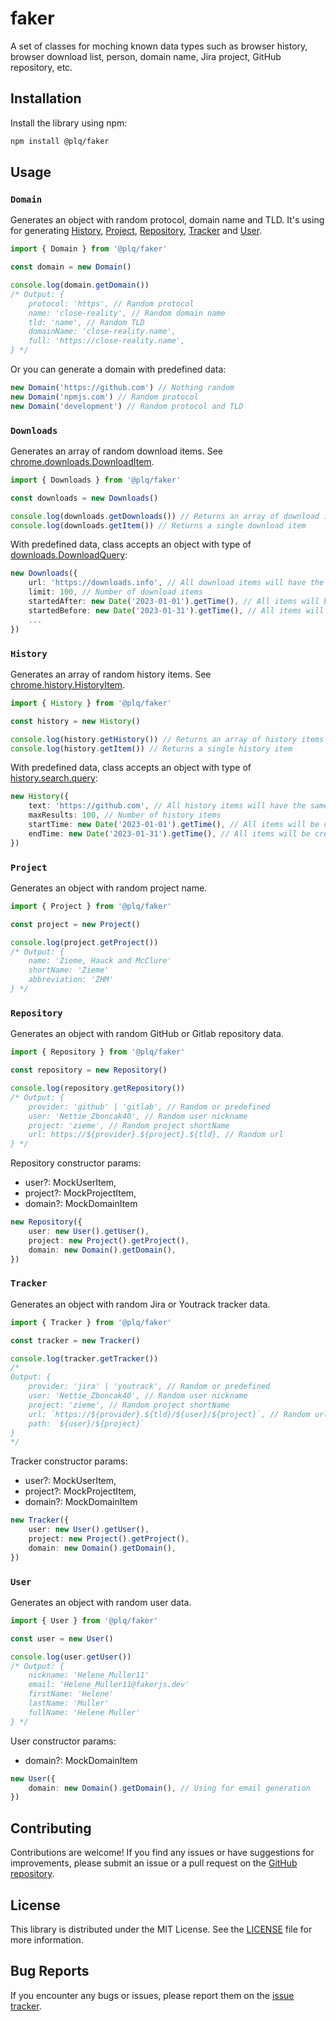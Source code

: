 # faker
A set of classes for moching known data types such as browser history, browser download list, person, domain name, Jira project, GitHub repository, etc.

## Installation

Install the library using npm:

```bash
npm install @plq/faker
```

## Usage

### `Domain`

Generates an object with random protocol, domain name and TLD.
It's using for generating [History](#history), [Project](#project), [Repository](#repository), [Tracker](#tracker) and [User](#user).

```typescript
import { Domain } from '@plq/faker'

const domain = new Domain()

console.log(domain.getDomain())
/* Output: {
    protocol: 'https', // Random protocol
    name: 'close-reality', // Random domain name
    tld: 'name', // Random TLD
    domainName: 'close-reality.name',
    full: 'https://close-reality.name',
} */
```

Or you can generate a domain with predefined data:

```typescript
new Domain('https://github.com') // Nothing random
new Domain('npmjs.com') // Random protocol
new Domain('development') // Random protocol and TLD
```

### `Downloads`
Generates an array of random download items.
See [chrome.downloads.DownloadItem](https://developer.chrome.com/docs/extensions/reference/downloads/#type-DownloadItem).

```typescript
import { Downloads } from '@plq/faker'

const downloads = new Downloads()

console.log(downloads.getDownloads()) // Returns an array of download items
console.log(downloads.getItem()) // Returns a single download item
```

With predefined data, class accepts an object with type of [downloads.DownloadQuery](https://developer.chrome.com/docs/extensions/reference/downloads/https://developer.chrome.com/docs/extensions/reference/downloads/#type-DownloadQuery):

```typescript
new Downloads({
    url: 'https://downloads.info', // All download items will have the same domain
    limit: 100, // Number of download items
    startedAfter: new Date('2023-01-01').getTime(), // All items will be created with startTime after 2023-01-01
    startedBefore: new Date('2023-01-31').getTime(), // All items will be created with startTime before 2023-01-31
    ...
}) 
```

### `History`
Generates an array of random history items.
See [chrome.history.HistoryItem](https://developer.chrome.com/docs/extensions/reference/history/#type-HistoryItem).

```typescript
import { History } from '@plq/faker'

const history = new History()

console.log(history.getHistory()) // Returns an array of history items
console.log(history.getItem()) // Returns a single history item
```

With predefined data, class accepts an object with type of [history.search.query](https://developer.chrome.com/docs/extensions/reference/history/#type-search-query):

```typescript
new History({
    text: 'https://github.com', // All history items will have the same domain
    maxResults: 100, // Number of history items
    startTime: new Date('2023-01-01').getTime(), // All items will be created with lastVisitTime after 2023-01-01
    endTime: new Date('2023-01-31').getTime(), // All items will be created with lastVisitTime before 2023-01-31
}) 
```

### `Project`
Generates an object with random project name.

```typescript
import { Project } from '@plq/faker'

const project = new Project()

console.log(project.getProject())
/* Output: {
    name: 'Zieme, Hauck and McClure'
	shortName: 'Zieme'
	abbreviation: 'ZHM'
} */
```

### `Repository`
Generates an object with random GitHub or Gitlab repository data.

```typescript
import { Repository } from '@plq/faker'

const repository = new Repository()

console.log(repository.getRepository())
/* Output: {
    provider: 'github' | 'gitlab', // Random or predefined
	user: 'Nettie_Zboncak40', // Random user nickname
	project: 'zieme', // Random project shortName
	url: https://${provider}.${project}.${tld}, // Random url
} */
```

Repository constructor params:
- user?: MockUserItem,
- project?: MockProjectItem,
- domain?: MockDomainItem

```typescript
new Repository({
    user: new User().getUser(),
    project: new Project().getProject(),
    domain: new Domain().getDomain(),
})
```

### `Tracker`
Generates an object with random Jira or Youtrack tracker data.

```typescript
import { Tracker } from '@plq/faker'

const tracker = new Tracker()

console.log(tracker.getTracker())
/*
Output: {
    provider: 'jira' | 'youtrack', // Random or predefined
	user: 'Nettie_Zboncak40', // Random user nickname
	project: 'zieme', // Random project shortName
	url: `https://${provider}.${tld}/${user}/${project}`, // Random url
	path: `${user}/${project}`
}
*/
```

Tracker constructor params:
- user?: MockUserItem,
- project?: MockProjectItem,
- domain?: MockDomainItem

```typescript
new Tracker({
    user: new User().getUser(),
    project: new Project().getProject(),
    domain: new Domain().getDomain(),
})
```

### `User`
Generates an object with random user data.

```typescript
import { User } from '@plq/faker'

const user = new User()

console.log(user.getUser())
/* Output: {
    nickname: 'Helene_Muller11'
	email: 'Helene_Muller11@fakerjs.dev'
	firstName: 'Helene'
	lastName: 'Muller'
	fullName: 'Helene Muller'
} */
```

User constructor params:
- domain?: MockDomainItem

```typescript
new User({
    domain: new Domain().getDomain(), // Using for email generation
})
```

## Contributing

Contributions are welcome! If you find any issues or have suggestions for improvements, please submit an issue or a pull request on the [GitHub repository](https://github.com/Akurganow/faker).

## License

This library is distributed under the MIT License. See the [LICENSE](https://github.com/Akurganow/faker/blob/main/LICENSE) file for more information.

## Bug Reports

If you encounter any bugs or issues, please report them on the [issue tracker](https://github.com/Akurganow/faker/issues).
